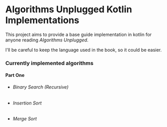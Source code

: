 # Algorithms Unplugged Kotlin Implementations

This project aims to provide a base guide implementation in kotlin for anyone reading *Algorithms Unplugged*.

I'll be careful to keep the language used in the book, so it could be easier.

### Currently implemented algorithms

#### Part One

- ###### Binary Search (Recursive)
- ###### Insertion Sort
- ###### Merge Sort